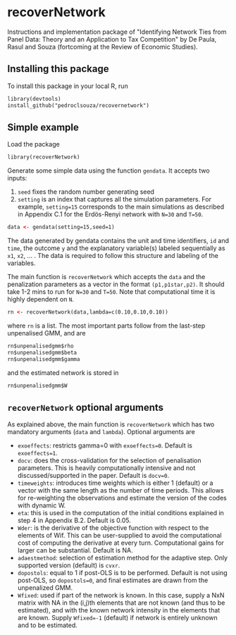 # recoverNetwork

Instructions and implementation package of "Identifying Network Ties from Panel Data: Theory and an Application to Tax Competition" by De Paula, Rasul and Souza (fortcoming at the Review of Economic Studies).

## Installing this package

To install this package in your local R, run

```html
library(devtools)
install_github("pedroclsouza/recovernetwork")
```

## Simple example

Load the package

```html
library(recoverNetwork)
```
Generate some simple data using the function `gendata`. It accepts two inputs:

1. `seed` fixes the random number generating seed
2. `setting` is an index that captures all the simulation parameters. For example, `setting=15` corresponds to the main simulations as described in Appendix C.1 for the Erdös-Renyi network with `N=30` and `T=50`. 

```html
data <- gendata(setting=15,seed=1)
```

The data generated by gendata contains the unit and time identifiers, `id` and `time`, the outcome `y` and the explanatory variable(s) labeled sequentially as `x1`, `x2`, ... . The data is required to follow this structure and labeling of the variables.

The main function is `recoverNetwork` which accepts the `data` and the penalization parameters as a vector in the format `(p1,p1star,p2)`. It should take 1-2 mins to run for `N=30` and `T=50`. Note that computational time it is highly dependent on `N`. 

```html
rn <- recoverNetwork(data,lambda=c(0.10,0.10,0.10))
```

where `rn` is a list. The most important parts follow from the last-step unpenalised GMM, and are

```html
rn$unpenalisedgmm$rho
rn$unpenalisedgmm$beta
rn$unpenalisedgmm$gamma
```

and the estimated network is stored in 

```html
rn$unpenalisedgmm$W
```

## `recoverNetwork` optional arguments

As explained above, the main function is `recoverNetwork` which has two mandatory arguments (`data` and `lambda`). Optional arguments are

- `exoeffects`: restricts gamma=0 with `exoeffects=0`. Default is `exoeffects=1`.
- `docv`: does the cross-validation for the selection of penalisation parameters. This is heavily computationally intensive and not discussed/supported in the paper. Default is `docv=0`.
- `timeweights`: introduces time weights which is either 1 (default) or a vector with the same length as the number of time periods. This allows for re-weighting the observations and estimate the version of the codes with dynamic W.
- `eta`: this is used in the computation of the initial conditions explained in step 4 in Appendix B.2. Default is 0.05.
- `Wder`: is the derivative of the objective function with respect to the elements of Wif. This can be user-supplied to avoid the computational cost of computing the derivative at every turn. Computational gains for larger can be substantial. Default is NA.
- `adaestmethod`: selection of estimation method for the adaptive step. Only supported version (default) is `cvxr`.
-  `dopostols`: equal to 1 if post-OLS is to be performed. Default is not using post-OLS, so `dopostols=0`, and final estimates are drawn from the unpenalized GMM.
- `Wfixed`: used if part of the network is known. In this case, supply a NxN matrix with NA in the (i,j)th elements that are not known (and thus to be estimated), and with the known network intensity in the elements that are known. Supply `Wfixed=-1` (default) if network is entirely unknown and to be estimated.
